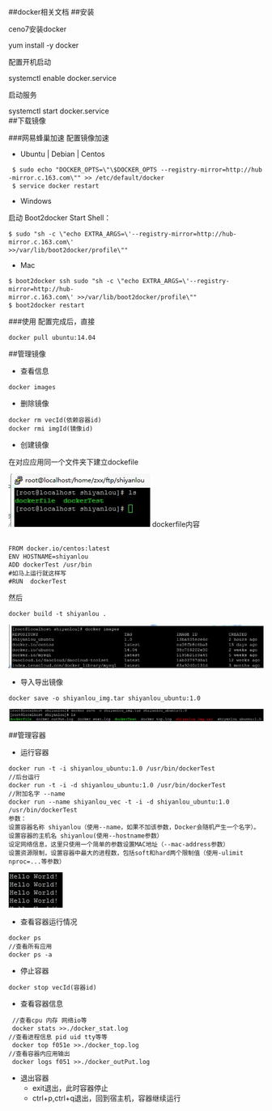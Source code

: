 
##docker相关文档
##安装

ceno7安装docker

yum install -y docker

配置开机启动

systemctl enable docker.service

启动服务

systemctl start docker.service  
##下载镜像

###网易蜂巢加速
 配置镜像加速   

- Ubuntu | Debian | Centos    

``` 
 $ sudo echo "DOCKER_OPTS=\"\$DOCKER_OPTS --registry-mirror=http://hub
-mirror.c.163.com\"" >> /etc/default/docker
 $ service docker restart 
``` 
-  Windows  

启动 Boot2docker Start Shell：  
```
$ sudo "sh -c \"echo EXTRA_ARGS=\'--registry-mirror=http://hub-mirror.c.163.com\' 
>>/var/lib/boot2docker/profile\""

```  
- Mac  

```
$ boot2docker ssh sudo "sh -c \"echo EXTRA_ARGS=\'--registry-mirror=http://hub-
mirror.c.163.com\' >>/var/lib/boot2docker/profile\"" 
$ boot2docker restart
```
###使用
配置完成后，直接  
```
docker pull ubuntu:14.04
```

##管理镜像
- 查看信息  

```
docker images
```
- 删除镜像  
```
docker rm vecId(依赖容器id)
docker rmi imgId(镜像id)
```
- 创建镜像  

在对应应用同一个文件夹下建立dockefile

 ![文件夹情况]( assets/dockerfile1.jpg) 
dockerfile内容  
```

FROM docker.io/centos:latest
ENV HOSTNAME=shiyanlou
ADD dockerTest /usr/bin
#如马上运行就这样写
#RUN  dockerTest 
```
然后  
```
docker build -t shiyanlou .
```
 ![镜像](assets/dock2.jpg) 
- 导入导出镜像  

```
docker save -o shiyanlou_img.tar shiyanlou_ubuntu:1.0

```
![导出结果](assets/saveImg.jpg) 


##管理容器
- 运行容器  


```
docker run -t -i shiyanlou_ubuntu:1.0 /usr/bin/dockerTest
//后台运行
docker run -t -i -d shiyanlou_ubuntu:1.0 /usr/bin/dockerTest 
//附加名字 --name
docker run --name shiyanlou_vec -t -i -d shiyanlou_ubuntu:1.0 /usr/bin/dockerTest 
参数：
设置容器名称 shiyanlou（使用--name，如果不加该参数，Docker会随机产生一个名字）。 
设置容器的主机名 shiyanlou(使用--hostname参数） 
设定网络信息，这里只使用一个简单的参数设置MAC地址（--mac-address参数） 
设置资源限制，设置容器中最大的进程数，包括soft和hard两个限制值（使用-ulimit nproc=...等参数） 
```
 ![运行结果](assets/dock3.jpg) 


- 查看容器运行情况  

```
docker ps  
//查看所有应用
docker ps -a  
```
- 停止容器
```
docker stop vecId(容器id)
```
- 查看容器信息  

```
 //查看cpu 内存 网络io等
 docker stats >>./docker_stat.log
//查看进程信息 pid uid tty等等
 docker top f051e >>./docker_top.log
//查看容器内应用输出
 docker logs f051 >>./docker_outPut.log
```
- 退出容器
  - exit退出，此时容器停止
  - ctrl+p,ctrl+q退出，回到宿主机，容器继续运行


